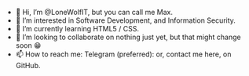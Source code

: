 - 👋 Hi, I’m @LoneWolfIT, but you can call me Max.
- 👀 I’m interested in Software Development, and Information Security.
- 🌱 I’m currently learning HTML5 / CSS.
- 💞️ I’m looking to collaborate on nothing just yet, but that might change soon 😁
- 📫 How to reach me:
     Telegram (preferred): 
     or, contact me here, on GitHub.

<!---
LoneWolfIT/LoneWolfIT is a ✨ special ✨ repository because its `README.md` (this file) appears on your GitHub profile.
You can click the Preview link to take a look at your changes.
--->
